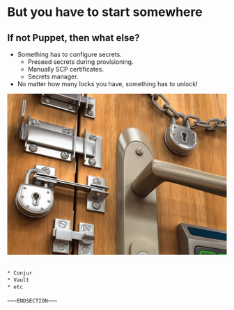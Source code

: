 <!SLIDE>
# But you have to start somewhere
## If not Puppet, then what else?

* Something has to configure secrets.
    * Preseed secrets during provisioning.
    * Manually SCP certificates.
    * Secrets manager.
* No matter how many locks you have, something has to unlock!

![many locks](../_images/locks.jpg)


~~~SECTION:notes~~~

* Conjur
* Vault
* etc

~~~ENDSECTION~~~
